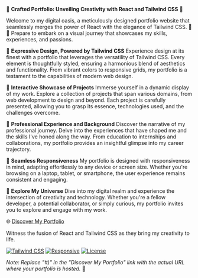 
🌟 **Crafted Portfolio: Unveiling Creativity with React and Tailwind CSS** 🎨

Welcome to my digital oasis, a meticulously designed portfolio website that seamlessly merges the power of React with the elegance of Tailwind CSS. 🚀🎉 Prepare to embark on a visual journey that showcases my skills, experiences, and passions.

🎨 **Expressive Design, Powered by Tailwind CSS**
Experience design at its finest with a portfolio that leverages the versatility of Tailwind CSS. Every element is thoughtfully styled, ensuring a harmonious blend of aesthetics and functionality. From vibrant colors to responsive grids, my portfolio is a testament to the capabilities of modern web design.

🔮 **Interactive Showcase of Projects**
Immerse yourself in a dynamic display of my work. Explore a collection of projects that span various domains, from web development to design and beyond. Each project is carefully presented, allowing you to grasp its essence, technologies used, and the challenges overcome.

💼 **Professional Experience and Background**
Discover the narrative of my professional journey. Delve into the experiences that have shaped me and the skills I've honed along the way. From education to internships and collaborations, my portfolio provides an insightful glimpse into my career trajectory.

📱 **Seamless Responsiveness**
My portfolio is designed with responsiveness in mind, adapting effortlessly to any device or screen size. Whether you're browsing on a laptop, tablet, or smartphone, the user experience remains consistent and engaging.

🚀 **Explore My Universe**
Dive into my digital realm and experience the intersection of creativity and technology. Whether you're a fellow developer, a potential collaborator, or simply curious, my portfolio invites you to explore and engage with my work.

🌐 [Discover My Portfolio](#)

Witness the fusion of React and Tailwind CSS as they bring my creativity to life.

[![Tailwind CSS](https://img.shields.io/badge/Styled%20with-Tailwind%20CSS-%2318BFFF)](https://tailwindcss.com/)
[![Responsive](https://img.shields.io/badge/Responsive-Design-%2300C7B7)](#)
[![License](https://img.shields.io/badge/License-MIT-blue)](LICENSE)

*Note: Replace "#)" in the "Discover My Portfolio" link with the actual URL where your portfolio is hosted.* 🚀

